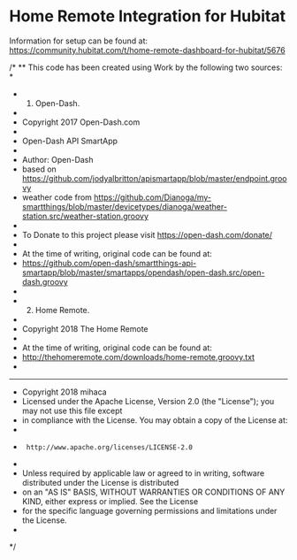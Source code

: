 # Home Remote Integration for Hubitat

Information for setup can be found at:
https://community.hubitat.com/t/home-remote-dashboard-for-hubitat/5676



/*
 ** This code has been created using Work by the following two sources: 
 *
 *    1)  Open-Dash.  
 * 
 *    Copyright 2017 Open-Dash.com
 *
 *    Open-Dash API SmartApp
 *
 *    Author: Open-Dash
 *    based on https://github.com/jodyalbritton/apismartapp/blob/master/endpoint.groovy
 *    weather code from https://github.com/Dianoga/my-smartthings/blob/master/devicetypes/dianoga/weather-station.src/weather-station.groovy
 *  
 *    To Donate to this project please visit https://open-dash.com/donate/
 *  
 * At the time of writing, original code can be found at:  
 *  https://github.com/open-dash/smartthings-api-smartapp/blob/master/smartapps/opendash/open-dash.src/open-dash.groovy
 *
 * 2) Home Remote.  
 *
 *    Copyright 2018 The Home Remote
 *
 *  At the time of writing, original code can be found at:  
 *  http://thehomeremote.com/downloads/home-remote.groovy.txt
 *
*******************
 *  Copyright 2018 mihaca
 *  Licensed under the Apache License, Version 2.0 (the "License"); you may not use this file except
 *  in compliance with the License. You may obtain a copy of the License at:
 *
 *      http://www.apache.org/licenses/LICENSE-2.0
 *
 *  Unless required by applicable law or agreed to in writing, software distributed under the License is distributed
 *  on an "AS IS" BASIS, WITHOUT WARRANTIES OR CONDITIONS OF ANY KIND, either express or implied. See the License
 *  for the specific language governing permissions and limitations under the License.
 *
 */

